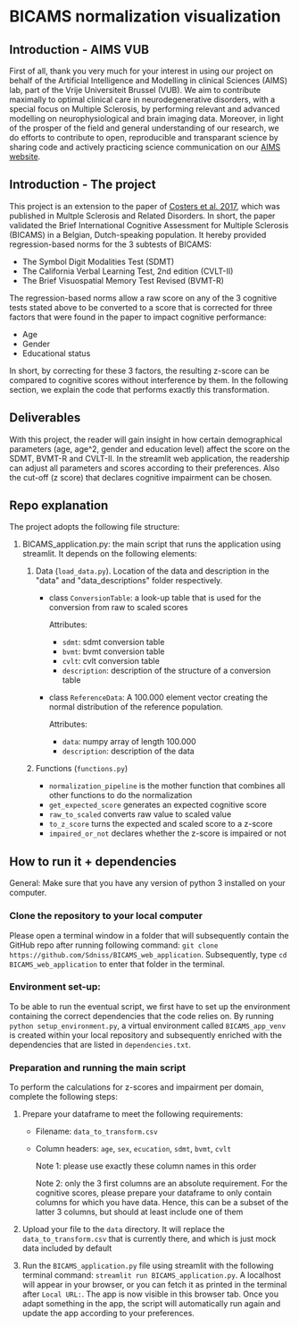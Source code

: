  

# BICAMS normalization visualization

## Introduction - AIMS VUB

First of all, thank you very much for your interest in using our project on behalf of the Artificial Intelligence and Modelling in clinical Sciences (AIMS) lab, part of the Vrije Universiteit Brussel (VUB). We aim to contribute maximally to optimal clinical care in neurodegenerative disorders, with a special focus on Multiple Sclerosis, by performing relevant and advanced modelling on neurophysiological and brain imaging data. Moreover, in light of the prosper of the field and general understanding of our research, we do efforts to contribute to open, reproducible and transparant science by sharing code and actively practicing science communication on our [AIMS website]().

## Introduction - The project

This project is an extension to the paper of [Costers et al. 2017](https://doi.org/10.1016/j.msard.2017.08.018), which was published in Multple Sclerosis and Related Disorders. In short, the paper validated the Brief International Cognitive Assessment for Multiple Sclerosis (BICAMS) in a Belgian, Dutch-speaking population. It hereby provided regression-based norms for the 3 subtests of BICAMS:

- The Symbol Digit Modalities Test (SDMT)
- The California Verbal Learning Test, 2nd edition (CVLT-II)
- The Brief Visuospatial Memory Test Revised (BVMT-R)

The regression-based norms allow a raw score on any of the 3 cognitive tests stated above to be converted to a score that is corrected for three factors that were found in the paper to impact cognitive performance:

- Age
- Gender
- Educational status

In short, by correcting for these 3 factors, the resulting z-score can be compared to cognitive scores without interference by them. In the following section, we explain the code that performs exactly this transformation.

## Deliverables

With this project, the reader will gain insight in how certain demographical parameters (age, age^2, gender and education level) affect the score on the SDMT, BVMT-R and CVLT-II. In the streamlit web application, the readership can adjust all parameters and scores according to their preferences. Also the cut-off (z score) that declares cognitive impairment can be chosen.

## Repo explanation

The project adopts the following file structure:

1. BICAMS_application.py: the main script that runs the application using streamlit. It depends on the following elements:

   1. Data (`load_data.py`). Location of the data and description in the "data" and "data_descriptions" folder respectively.

      - class `ConversionTable`: a look-up table that is used for the conversion from raw to scaled scores

        Attributes:

        - `sdmt`: sdmt conversion table
        - `bvmt`: bvmt conversion table
        - `cvlt`: cvlt conversion table
        - `description`: description of the structure of a conversion table

      - class `ReferenceData`: A 100.000 element vector creating the normal distribution of the reference population.

        Attributes:

        - `data`: numpy array of length 100.000
        - `description`: description of the data

   2. Functions (`functions.py`)

      - `normalization_pipeline` is the mother function that combines all other functions to do the normalization
      - `get_expected_score` generates an expected cognitive score
      - `raw_to_scaled` converts raw value to scaled value
      - `to_z_score` turns the expected and scaled score to a z-score
      - `impaired_or_not` declares whether the z-score is impaired or not

## How to run it + dependencies
General: Make sure that you have any version of python 3 installed on your computer.

### Clone the repository to your local computer

Please open a terminal window in a folder that will subsequently contain the GitHub repo after running following command: `git clone https://github.com/Sdniss/BICAMS_web_application`. Subsequently, type `cd BICAMS_web_application` to enter that folder in the terminal.

### Environment set-up: 

To be able to run the eventual script, we first have to set up the environment containing the correct dependencies that the code relies on. By running `python setup_environment.py`, a virtual environment called `BICAMS_app_venv` is created within your local repository and subsequently enriched with the dependencies that are listed in `dependencies.txt`.

### Preparation and running the main script

To perform the calculations for z-scores and impairment per domain, complete the following steps:

1. Prepare your dataframe to meet the following requirements:

   - Filename: `data_to_transform.csv`

   - Column headers: `age`, `sex`, `ecucation`, `sdmt`, `bvmt`, `cvlt`

     Note 1: please use exactly these column names in this order

     Note 2: only the 3 first columns are an absolute requirement. For the cognitive scores, please prepare your dataframe to only contain columns for which you have data. Hence, this can be a subset of the latter 3 columns, but should at least include one of them

2. Upload your file to the `data` directory. It will replace the `data_to_transform.csv` that is currently there, and which is just mock data included by default

3. Run the `BICAMS_application.py` file using streamlit with the following terminal command: `streamlit run BICAMS_application.py`. A localhost will appear in your browser, or you can fetch it as printed in the terminal after `Local URL:`. The app is now visible in this browser tab. Once you adapt something in the app, the script will automatically run again and update the app according to your preferences. 

